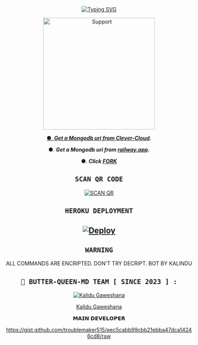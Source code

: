   <div align="center">
<a href="https://git.io/typing-svg"><img src="https://readme-typing-svg.demolab.com?font=Ribeye&size=50&pause=1000&color=F710B1&center=true&width=910&height=100&lines=I'M+BUTTER-QUEEN-MD ;MULTI+DEVICE+WHATSAPP+BOT;CREATED+BY+💝KALINDU💝;PUBLIC+RELESED+DATE;2023.07.29;ALL+COMMANDS+ARE+ENCRPTED." alt="Typing SVG" /></a>
  
<p align="center">  
  <a href="https://chat.whatsapp.com/LkP8QZqdhXUKxmc0hUPip5">
    <img alt=Support height="300" src="https://i.ibb.co/ccb1QTf/Ephoto360-com-164d4f4eb43109.jpg">

●. ***Get a Mongodb uri from [Clever-Cloud](https://api.clever-cloud.com/v2/session/login).***

●. ***Get a Mongodb uri from [railway.app](https://railway.app).***

●.  ***Click [FORK](https://github.com/KALINDU-LK/BUTTER-QUEEN-MD/fork)***


## ```SCAN QR CODE```
[![SCAN QR](https://repl.it/badge/github/quiec/whatsasena)](https://replit.com/@kalidugaweshana/SONIC-MD-QR)
   
## ```HEROKU DEPLOYMENT```

[![Deploy](https://www.herokucdn.com/deploy/button.svg)](https://heroku.com/deploy?template=https://github.com/KALINDU-LK/BUTTER-QUEEN-MD)
---------



## ```WARNING```

ALL COMMANDS ARE ENCRIPTED. DON'T TRY DECRIPT. BOT BY KALINDU


 ## ```🐝 BUTTER-QUEEN-MD TEAM [ SINCE 2023 ] :```

 

  <div align="center">

  

 [![Kalidu Gaweshana](https://github.com/KALINDU-LK.png?size=200)](https://github.com/KALINDU-LK) 



 [Kalidu Gaweshana](https://github.com/KALINDU-LK) 

  𝗠𝗔𝗜𝗡 𝗗𝗘𝗩𝗘𝗟𝗢𝗣𝗘𝗥 

  

  </div>
  
https://gist.github.com/troublemaker515/eec5cabb99cbb21ebba47dca14246cd8/raw


  
